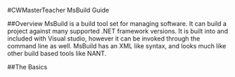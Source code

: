 #CWMasterTeacher MsBuild Guide

##Overview
MsBuild is a build tool set for managing software.  It can build a project against many supported .NET framework versions.  It is built into and included with Visual studio, however it can be invoked through the command line as well.  MsBuild has an XML like syntax, and looks much like other build based tools like NANT. 


##The Basics
